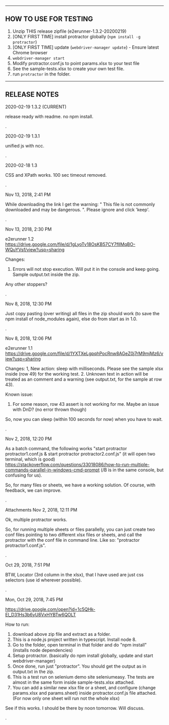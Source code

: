 ----
HOW TO USE FOR TESTING
----

1. Unzip THIS release zipfile (e2erunner-1.3.2-20200219)
2. [ONLY FIRST TIME] install protractor globally (`npm install -g protractor`)
3. [ONLY FIRST TIME] update (`webdriver-manager update`) - Ensure latest Chrome browser
4. `webdriver-manager start`
5. Modify protractor.conf.js to point params.xlsx to your test file
6. See the sample-tests.xlsx to create your own test file.
7. run `protractor` in the folder.

----
RELEASE NOTES
----

2020-02-19
1.3.2 (CURRENT)

release ready with readme. no npm install.

.

2020-02-19
1.3.1

unified js with ncc.

.

2020-02-18
1.3 

CSS and XPath works. 100 sec timeout removed.

.

Nov 13, 2018, 2:41 PM

While downloading the link I get the warning: " This file is not commonly downloaded and may be dangerous.  ". Please ignore and click 'keep'. 

.

Nov 13, 2018, 2:30 PM

e2erunner 1.2
https://drive.google.com/file/d/1gLyoTv18OsKB57CY7flIMqBO-WQuYVsf/view?usp=sharing

Changes: 
1. Errors will not stop execution. Will put it in the console and keep going. Sample output.txt inside the zip.

Any other stoppers? 

.

Nov 8, 2018, 12:30 PM

Just copy pasting (over writing) all files in the zip should work (to save the npm install of node_modules again), else do from start as in 1.0.

.

Nov 8, 2018, 12:06 PM

e2erunner 1.1
https://drive.google.com/file/d/1YXTXeLgpqhPocRnw8AGeZ0j7rM9mjMz6/view?usp=sharing

Changes:
1, New action: sleep with milliseconds. Please see the sample xlsx inside (row 49) for the working test. 
2. Unknown text in action will be treated as an comment and a warning (see output.txt, for the sample at row 43).

Known issue:
1. For some reason, row 43 assert is not working for me. Maybe an issue with DnD? (no error thrown though)

So, now you can sleep (within 100 seconds for now) when you have to wait.

.

Nov 2, 2018, 12:20 PM

As a batch command, the following works
"start protractor protractor1.conf.js & start protractor protractor2.conf.js" (it will open two terminal, which is good)
https://stackoverflow.com/questions/33018086/how-to-run-multiple-commands-parallel-in-windows-cmd-prompt
(/B is in the same console, but confusing for us).

So, for many files or sheets, we have a working solution. Of course, with feedback, we can improve.

.

Attachments
Nov 2, 2018, 12:11 PM

Ok, multiple protractor works. 

So, for running multiple sheets or files parallelly, you can just create two conf files pointing to two different xlsx files or sheets, and call the protractor with the conf file in command line. Like so: "protractor protractor1.conf.js". 

.

Oct 29, 2018, 7:51 PM

BTW, Locator (3rd column in the xlsx), that I have used are just css selectors (use id wherever possible).

.

Mon, Oct 29, 2018, 7:45 PM

https://drive.google.com/open?id=1c5QHk-El_D31Hs3b6yU8VxHYBTw6QOLT

How to run:

1. download above zip file and extract as a folder.
2. This is a node.js project written in typescript. Install node 8.
3. Go to the folder, open terminal in that folder and do "npm install" (installs node dependencies)
5. Setup protractor. (basically do npm install globally, update and start webdriver-manager)
6. Once done, run just "protractor". You should get the output as in output.txt in the zip.
7. This is a test run on selenium demo site seleniumeasy. The tests are almost in the same form inside sample-tests.xlsx attached. 
8. You can add a similar new xlsx file or a sheet, and configure (change params.xlsx and params.sheet) inside protractor.conf.js file attached. (For now only one sheet will run not the whole xlsx)

See if this works. I should be there by noon tomorrow. Will discuss.

.
